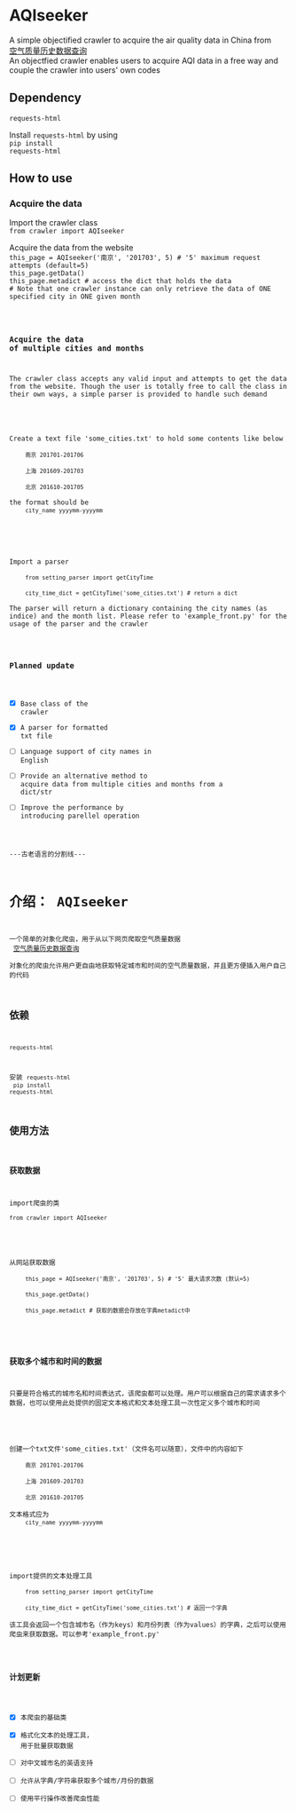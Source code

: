# AQIseeker
A simple objectified crawler to acquire the air quality data in China from<br>
[空气质量历史数据查询](https://www.aqistudy.cn/historydata/daydata.php)<br>
An objectfied crawler enables users to acquire AQI data in a free way and couple the crawler into users' own codes<br>

## Dependency
<code>requests-html</code>

Install <code>requests-html</code> by using<br>
<code>pip install requests-html</code>

## How to use
### Acquire the data
<p>Import the crawler class<br>
<code>from crawler import AQIseeker</code></p>

<p>
Acquire the data from the website<br>
    <code>this_page = AQIseeker('南京', '201703', 5) # '5' maximum request attempts (default=5)</code><br>
    <code>this_page.getData()</code><br>
    <code>this_page.metadict # access the dict that holds the data</code><br>
    <code># Note that one crawler instance can only retrieve the data of ONE specified city in ONE given month
</p>


### Acquire the data of multiple cities and months
<p>The crawler class accepts any valid input and attempts to get the data from the website. Though the user is totally free to call the class in their own ways, a simple parser is provided to handle such demand</p>

<p>
Create a text file 'some_cities.txt' to hold some contents like below<br>
    <code>南京 201701-201706</code><br>
    <code>上海 201609-201703</code><br>
    <code>北京 201610-201705</code><br>
the format should be
    <code>city_name yyyymm-yyyymm</code><br>
</p>

<p>
Import a parser<br>
    <code>from setting_parser import getCityTime</code><br>
    <code>city_time_dict = getCityTime('some_cities.txt') # return a dict</code><br>
The parser will return a dictionary containing the city names (as indice) and the month list. Please refer to 'example_front.py' for the usage of the parser and the crawler
</p>

### Planned update
- [x] Base class of the crawler
- [x] A parser for formatted txt file
- [ ] Language support of city names in English
- [ ] Provide an alternative method to acquire data from multiple cities and months from a dict/str
- [ ] Improve the performance by introducing parellel operation

---古老语言的分割线---<br>

# 介绍： AQIseeker
一个简单的对象化爬虫，用于从以下网页爬取空气质量数据<br>
[空气质量历史数据查询](https://www.aqistudy.cn/historydata/daydata.php)<br>
对象化的爬虫允许用户更自由地获取特定城市和时间的空气质量数据，并且更方便插入用户自己的代码<br>

## 依赖
<code>requests-html</code>

安装 <code>requests-html</code><br>
<code>pip install requests-html</code>

## 使用方法
### 获取数据
<p>import爬虫的类<br>
<code>from crawler import AQIseeker</code></p>

<p>
从网站获取数据<br>
    <code>this_page = AQIseeker('南京', '201703', 5) # '5' 最大请求次数 (默认=5)</code><br>
    <code>this_page.getData()</code><br>
    <code>this_page.metadict # 获取的数据会存放在字典metadict中</code><br>
</p>


### 获取多个城市和时间的数据
<p>只要是符合格式的城市名和时间表达式，该爬虫都可以处理。用户可以根据自己的需求请求多个数据，也可以使用此处提供的固定文本格式和文本处理工具一次性定义多个城市和时间</p>

<p>
创建一个txt文件'some_cities.txt'（文件名可以随意），文件中的内容如下 <br>
    <code>南京 201701-201706</code><br>
    <code>上海 201609-201703</code><br>
    <code>北京 201610-201705</code><br>
文本格式应为
    <code>city_name yyyymm-yyyymm</code><br>
</p>

<p>
import提供的文本处理工具<br>
    <code>from setting_parser import getCityTime</code><br>
    <code>city_time_dict = getCityTime('some_cities.txt') # 返回一个字典</code><br>
该工具会返回一个包含城市名（作为keys）和月份列表（作为values）的字典，之后可以使用爬虫来获取数据。可以参考'example_front.py'
</p>

### 计划更新
- [x] 本爬虫的基础类
- [x] 格式化文本的处理工具， 用于批量获取数据
- [ ] 对中文城市名的英语支持
- [ ] 允许从字典/字符串获取多个城市/月份的数据
- [ ] 使用平行操作改善爬虫性能